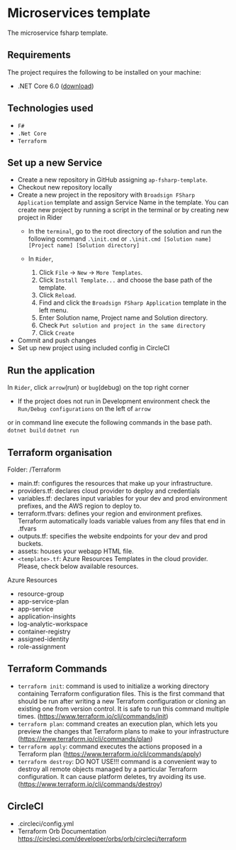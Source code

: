 # Microservices template
The microservice fsharp template.

## Requirements
The project requires the following to be installed on your machine:
* .NET Core 6.0 ([download](https://dotnet.microsoft.com/download/dotnet-core))

## Technologies used
* `F#`
* `.Net Core`
* `Terraform`

## Set up a new Service
* Create a new repository in GitHub assigning `ap-fsharp-template`.
* Checkout new repository locally
* Create a new project in the repository with `Broadsign FSharp Application` template and assign Service Name in the template.
  You can create new project by running a script in the terminal or by creating new project in Rider
  * In the `terminal`, go to the root directory of the solution and run the following command
    `.\init.cmd`
    or
    `.\init.cmd [Solution name] [Project name] [Solution directory]`

  * In `Rider`,
    1. Click `File` -> `New` -> `More Templates`.
    2. Click `Install Template...` and choose the base path of the template.
    3. Click `Reload`.
    4. Find and click the `Broadsign FSharp Application` template in the left menu.
    5. Enter Solution name, Project name and Solution directory.
    6. Check `Put solution and project in the same directory`
    7. Click `Create`
* Commit and push changes
* Set up new project using included config in CircleCI

## Run the application
In `Rider`, click `arrow`(run) or `bug`(debug) on the top right corner
* If the project does not run in Development environment check the `Run/Debug configurations` on the left of `arrow`

or
in command line execute the following commands in the base path.
`dotnet build`
`dotnet run`

## Terraform organisation
Folder: /Terraform
* main.tf: configures the resources that make up your infrastructure.
* providers.tf: declares cloud provider to deploy and credentials
* variables.tf: declares input variables for your dev and prod environment prefixes, and the AWS region to deploy to.
* terraform.tfvars: defines your region and environment prefixes. Terraform automatically loads variable values from any files that end in .tfvars
* outputs.tf: specifies the website endpoints for your dev and prod buckets.
* assets: houses your webapp HTML file.
* `<template>.tf`: Azure Resources Templates in the cloud provider. Please, check below available resources.

Azure Resources
* resource-group
* app-service-plan
* app-service
* application-insights
* log-analytic-workspace
* container-registry
* assigned-identity
* role-assignment

## Terraform Commands
* `terraform init`: command is used to initialize a working directory containing Terraform configuration files. This is the first command that should be run after writing a new Terraform configuration or cloning an existing one from version control. It is safe to run this command multiple times.
  (https://www.terraform.io/cli/commands/init)
* `terraform plan`: command creates an execution plan, which lets you preview the changes that Terraform plans to make to your infrastructure
  (https://www.terraform.io/cli/commands/plan)
* `terraform apply`: command executes the actions proposed in a Terraform plan
  (https://www.terraform.io/cli/commands/apply)
* `terraform destroy`: DO NOT USE!!! command is a convenient way to destroy all remote objects managed by a particular Terraform configuration. It can cause platform deletes, try avoiding its use.  
  (https://www.terraform.io/cli/commands/destroy)

## CircleCI
* .circleci/config.yml
* Terraform Orb Documentation
https://circleci.com/developer/orbs/orb/circleci/terraform
